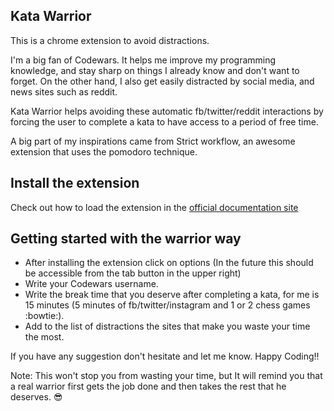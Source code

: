 ## Kata Warrior

This is a chrome extension to avoid distractions.

I'm a big fan of Codewars. It helps me improve my programming knowledge, and stay sharp on things I already know and don't want to forget. On the other hand, I also get easily distracted by social media, and news sites such as reddit.

Kata Warrior helps avoiding these automatic fb/twitter/reddit interactions by forcing the user to complete a kata to have access to a period of free time.

A big part of my inspirations came from Strict workflow, an awesome extension that uses the  pomodoro technique.

## Install the extension

Check out how to load the extension in the [official documentation site](https://developer.chrome.com/extensions/getstarted#unpacked) 

## Getting started with the warrior way

* After installing the extension click on options 
	(In the future this should be accessible from the tab button in the upper right)
* Write your Codewars username.
* Write the break time that you deserve after completing a kata, for me is 15 minutes (5 minutes of fb/twitter/instagram and 1 or 2 chess games :bowtie:).
* Add to the list of distractions the sites that make you waste your time the most.

If you have any suggestion don't hesitate and let me know. Happy Coding!!

Note: This won't stop you from wasting your time, but It will remind you that a real warrior first gets the job done and then takes the rest that he deserves. :sunglasses: